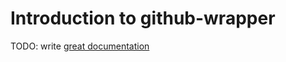 # Introduction to github-wrapper

TODO: write [great documentation](http://jacobian.org/writing/what-to-write/)
